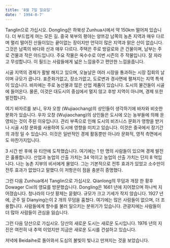 ```yaml
---
title: '8월 7일 일요일'
date: ' 1994-8-7'
---
```

Tanglin으로 가십시오. Dongling은 하북성 Zunhua시에서 약 150km 떨어져 있습니다. 더 부드럽게 여는 모든 길. 중국 북부의 평야는 양쯔강 남쪽의 농촌 지역과 매우 다르며 멀리 떨어진 산들이있는 끝이없는 장이지만 언덕이 많은 지역과 맑은 산이 없습니다. 그것은 남쪽의 바다와 산과 매우 다르다. 주택은 주로 방갈로와 큰 건물이며, 남부는 주로 건물과 작은 야드입니다. 주요 작물은 옥수수로 이번 시즌의 주 작물입니다. 잘 자라고 무성합니다. 이 필드는 사람들에게 넓은 느낌을주고 편안한 느낌을줍니다.

시골 지역의 경제가 활발 해지고 있으며, 오늘날은 여러 시장을 통과하는 시장 집회의 날이며 규모가 큽니다. 표준화가없고, 장소가없고, 도로변과 경사면에 펼쳐지는 지역 특색이 있습니다. 바자에는 주로 농산물과 많은 산업 제품이 있습니다. 도시의 물건들이 시골에 들어온다. 물론, 이것은 대도시의 중심에서 멀지 않고 후방 지역이 아니며, 경제 또한 발전합니다.

여기 바자르를 보니, 우자 오창 (Wujiaochang)의 상인들이 생각하기에 바자와 비슷한 문화가 있습니다. 우자 오창 (Wujiaochang)의 상인들은 도시에 오는 농부들에 의해 운영되는 것이 주된 이유입니다. 관리 부족으로 인해 도시의 비즈니스 문화가 영향을 받거나 시골 시장 문화를 사용하여 도시에 영향을 미치고 있습니다. 이것은 중국에서 장기간의 과정 일 수 있습니다. 이것은 일반적인 경제 활동뿐만 아니라 문화적, 영적 측면에서도 마찬가지입니다.

3 시간 반 후에 유 티안에 도착했습니다. 여기에는 1 만 명의 사람들이 있으며 경제 발전은 훌륭합니다. 산업과 농업의 산출 가치는 34 억이고 농업의 산출 가치는 단지 8 억입니다. 나는 농촌 지부의 비서에게 물었다. 그는 기본적으로 전투 효과가 있었고 소수만이 전투 효과가 없었다고 말했다.이 저항은이 점을 충분히 증명했다.

그런 다음 Zunhua에서 Tanglin으로 가십시오. Qianlong의 무덤과 개장 한 황후 Dowager Cixi의 영묘를 방문했습니다. Dongling은 1661 년에 지어졌으며 하나씩 지어졌습니다. 청나라의 다섯 황제는 묻혔다. 규모가 크고 기세가 작지 않습니다. 1927 년에, 군주 일 Dianying는이 2 개의 무덤을 훔쳤다. 여기에는 많은 사람들이 없으며, 더 조용합니다. 사람들에게 향수를 불러 일으키는 분위기가 있습니다. 관광지에는 사람들이 더 많아 사람들이 관심을 잃습니다.

그런 다음 당산으로 가십시오. 당산의 새로운 도시는 새로운 도시입니다. 1976 년의 지진은 여전히 ​​내 추억 이었지만 지금은 새로운 도시를 건설하고 있습니다.

저녁에 Beidaihe로 돌아와서 도심의 불빛이 빛나고 만져지는 것을 보았습니다.

